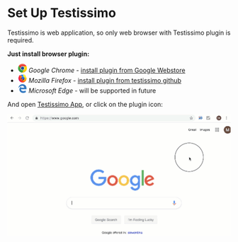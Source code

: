 # Set Up Testissimo

Testissimo is web application, so only web browser with Testissimo plugin is required.

**Just install browser plugin:**

- ![](/documentation/images/icon-chrome.png) *Google Chrome* - [install plugin from Google Webstore](https://chrome.google.com/webstore/detail/testissimo/kbndfdpfemdihkbgpaggicjhmfaeeobh)
- ![](/documentation/images/icon-firefox.png) *Mozilla Firefox* - [install plugin from testissimo github](https://testissimo.github.io/testissimo-browser-plugins/dist/testissimo-ff.xpi)
- ![](/documentation/images/icon-edge.png) *Microsoft Edge* - will be supported in future

And open [Testissimo App](https://app.testissimo.io "Testissimo App"), or click on the plugin icon:

![](/documentation/images/setup-plugin-hint.gif)
